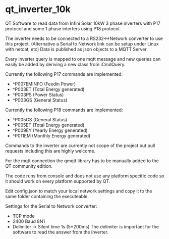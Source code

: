 # qt_inverter_10k

QT Software to read data from Infini Solar 10kW 3 phase inverters with P17 protocol and some 1 phase interters using P18 protocol.

The inverter needs to be connected to a RS232<->Network converter to use this project.
(Alternative a Serial to Network link can be setup under Linux with netcat, etc)
Data is published as json objects to a MQTT Server.

Every Inverter query is mapped to one mqtt message and new queries can easily be added by deriving a new class from iCmdQuery.

Currently the following P17 commands are implemented:
- ^P007EMINFO (Feedin Power)
- ^P003ET (Total Energy generated)
- ^P003PS (Power Status)
- ^P003GS (General Status)

Currently the following P18 commands are implemented:
- ^P005GS (General Status)
- ^P005ET (Total Energy generated)
- ^P009EY (Yearly Energy generated)
- ^P011EM (Monthly Energy generated)

Commands to the inverter are currently not scope of the project but pull requests including this are highly welcome.

For the mqtt connection the qmqtt library has to be manually added to the QT community edition.

The code runs from console and does not use any platform specific code so it should work on every platform supported by QT.

Edit config.json to match your local network settings and copy it to the same folder containing the executeable. 

Settings for the Serial to Network converter:
- TCP mode
- 2400 Baud 8N1
- Delimiter -> Silent time 1s (5*200ms)
The delimiter is important for the software to read the answer from the inverter.
